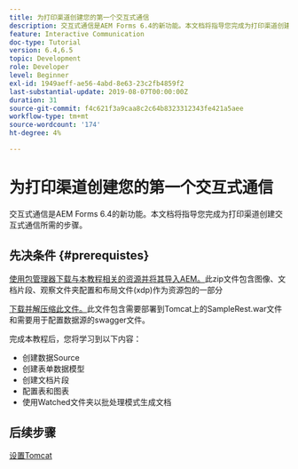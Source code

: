 ```yaml
---
title: 为打印渠道创建您的第一个交互式通信
description: 交互式通信是AEM Forms 6.4的新功能。本文档将指导您完成为打印渠道创建交互式通信所需的步骤。
feature: Interactive Communication
doc-type: Tutorial
version: 6.4,6.5
topic: Development
role: Developer
level: Beginner
exl-id: 1949aeff-ae56-4abd-8e63-23c2fb4859f2
last-substantial-update: 2019-08-07T00:00:00Z
duration: 31
source-git-commit: f4c621f3a9caa8c2c64b8323312343fe421a5aee
workflow-type: tm+mt
source-wordcount: '174'
ht-degree: 4%

---
```


# 为打印渠道创建您的第一个交互式通信

交互式通信是AEM Forms 6.4的新功能。本文档将指导您完成为打印渠道创建交互式通信所需的步骤。

## 先决条件 {#prerequistes}

[使用包管理器下载与本教程相关的资源并将其导入AEM。](assets/gettingstartedassets.zip)此zip文件包含图像、文档片段、观察文件夹配置和布局文件(xdp)作为资源包的一部分

[下载并解压缩此文件。](assets/warfileandswaggerfile.zip)此文件包含需要部署到Tomcat上的SampleRest.war文件和需要用于配置数据源的swagger文件。

完成本教程后，您将学习到以下内容：

* 创建数据Source
* 创建表单数据模型
* 创建文档片段
* 配置表和图表
* 使用Watched文件夹以批处理模式生成文档


## 后续步骤

[设置Tomcat](./set-up-tomcat.md)
